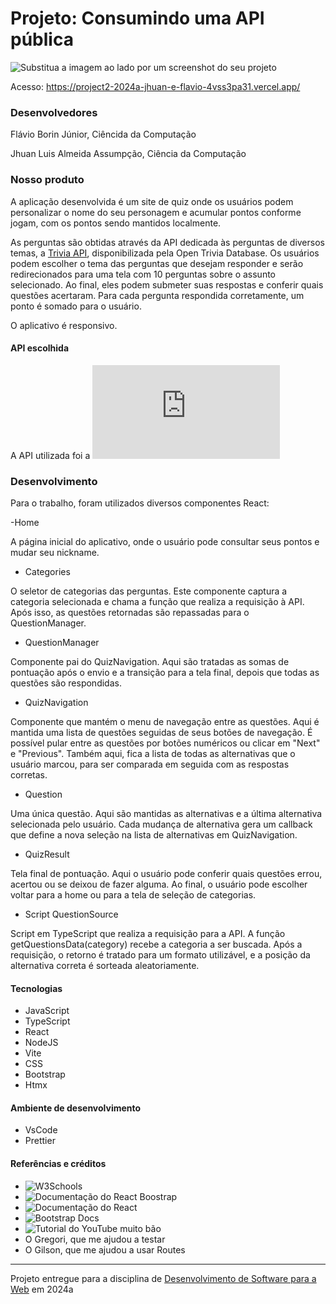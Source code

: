 # Projeto: Consumindo uma API pública

![Substitua a imagem ao lado por um screenshot do seu projeto](https://github.com/elc1090/project2-2024a-jhuan-e-flavio/blob/main/marselo.png)

Acesso: https://project2-2024a-jhuan-e-flavio-4vss3pa31.vercel.app/


### Desenvolvedores
Flávio Borin Júnior, Ciêncida da Computação

Jhuan Luis Almeida Assumpção, Ciência da Computação


### Nosso produto

A aplicação desenvolvida é um site de quiz onde os usuários podem personalizar o nome do seu personagem e acumular pontos conforme jogam, com os pontos sendo mantidos localmente.

As perguntas são obtidas através da API dedicada às perguntas de diversos temas, a [Trivia API](https://opentdb.com/api_config.php), disponibilizada pela Open Trivia Database. Os usuários podem escolher o tema das perguntas que desejam responder e serão redirecionados para uma tela com 10 perguntas sobre o assunto selecionado. Ao final, eles podem submeter suas respostas e conferir quais questões acertaram. Para cada pergunta respondida corretamente, um ponto é somado para o usuário.

O aplicativo é responsivo.

#### API escolhida

A API utilizada foi a ![Open Trivia Database](https://opentdb.com/api_config.php)

### Desenvolvimento
Para o trabalho, foram utilizados diversos componentes React:

-Home

A página inicial do aplicativo, onde o usuário pode consultar seus pontos e mudar seu nickname.

- Categories

O seletor de categorias das perguntas. Este componente captura a categoria selecionada e chama a função que realiza a requisição à API. Após isso, as questões retornadas são repassadas para o QuestionManager.

- QuestionManager

Componente pai do QuizNavigation. Aqui são tratadas as somas de pontuação após o envio e a transição para a tela final, depois que todas as questões são respondidas.

- QuizNavigation

Componente que mantém o menu de navegação entre as questões. Aqui é mantida uma lista de questões seguidas de seus botões de navegação. É possível pular entre as questões por botões numéricos ou clicar em "Next" e "Previous". Também aqui, fica a lista de todas as alternativas que o usuário marcou, para ser comparada em seguida com as respostas corretas.

- Question

Uma única questão. Aqui são mantidas as alternativas e a última alternativa selecionada pelo usuário. Cada mudança de alternativa gera um callback que define a nova seleção na lista de alternativas em QuizNavigation.

- QuizResult

Tela final de pontuação. Aqui o usuário pode conferir quais questões errou, acertou ou se deixou de fazer alguma. Ao final, o usuário pode escolher voltar para a home ou para a tela de seleção de categorias.

- Script QuestionSource

Script em TypeScript que realiza a requisição para a API. A função getQuestionsData(category) recebe a categoria a ser buscada. Após a requisição, o retorno é tratado para um formato utilizável, e a posição da alternativa correta é sorteada aleatoriamente.

#### Tecnologias
- JavaScript
- TypeScript
- React
- NodeJS
- Vite
- CSS
- Bootstrap
- Htmx

#### Ambiente de desenvolvimento

- VsCode
- Prettier

#### Referências e créditos

- ![W3Schools](https://www.w3schools.com/)
- ![Documentação do React Boostrap](https://react-bootstrap.netlify.app/)
- ![Documentação do React](https://react.dev/learn)
- ![Bootstrap Docs](https://getbootstrap.com/docs/5.3/getting-started/introduction/)
- ![Tutorial do YouTube muito bão](https://www.youtube.com/watch?v=SqcY0GlETPk&pp=ygUOcmVhY3QgdHV0b3JpYWw%3D)
- O Gregori, que me ajudou a testar
- O Gilson, que me ajudou a usar Routes

---
Projeto entregue para a disciplina de [Desenvolvimento de Software para a Web](http://github.com/andreainfufsm/elc1090-2024a) em 2024a
